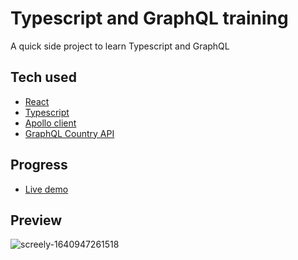 # Typescript and GraphQL training
A quick side project to learn Typescript and GraphQL


Tech used
-------------
- [React](https://reactjs.org/)
- [Typescript](https://www.typescriptlang.org/)
- [Apollo client](https://www.apollographql.com/docs/react/)
- [GraphQL Country API](https://graphql.country/graphql)

Progress
-------------
- [Live demo](https://fralleee.github.io/typescript-and-graphql-training/)

Preview
-------------
![screely-1640947261518](https://user-images.githubusercontent.com/6375613/147818961-1b7ef3a7-dd94-419e-94b3-912bf15a9e29.png)

